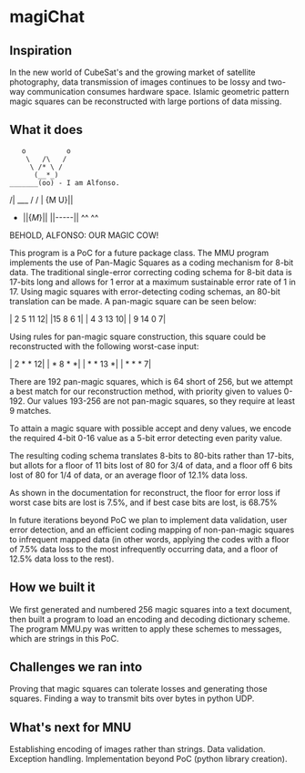 # magiChat

## Inspiration
In the new world of CubeSat's and the growing market of satellite photography, 
data transmission of images continues to be lossy and two-way communication 
consumes hardware space.  Islamic geometric pattern magic squares can be 
reconstructed with large portions of data missing.  


## What it does 
       o          o
        \   /\   /
         \ /* \ /
          (__*_)
    _______(oo) - I am Alfonso.
   /|  ___  \/
  / | {M U}||
 *  ||{_M_}||
    ||-----||
    ^^     ^^
    
BEHOLD, ALFONSO: OUR MAGIC COW!


This program is a PoC for a future package class.  The MMU program implements
the use of Pan-Magic Squares as a coding mechanism for 8-bit data.  The traditional
single-error correcting coding schema for 8-bit data is 17-bits long and allows 
for 1 error at a maximum sustainable error rate of 1 in 17.  Using magic squares
with error-detecting coding schemas, an 80-bit translation can be made.  A 
pan-magic square can be seen below:

| 2  5 11 12|
|15  8  6  1|
| 4  3 13 10|
| 9 14  0  7|

Using rules for pan-magic square construction, this square could be reconstructed
with the following worst-case input:

| 2  *  * 12|
| *  8  *  *|
| *  * 13  *|
| *  *  *  7|

There are 192 pan-magic squares, which is 64 short of 256, but we attempt a best
match for our reconstruction method, with priority given to values 0-192.  Our
values 193-256 are not pan-magic squares, so they require at least 9 matches.

To attain a magic square with possible accept and deny values, we encode the
required 4-bit 0-16 value as a 5-bit error detecting even parity value.

The resulting coding schema translates 8-bits to 80-bits rather than 17-bits, but
allots for a floor of 11 bits lost of 80 for 3/4 of data, and a floor off 6
bits lost of 80 for 1/4 of data, or an average floor of 12.1% data loss.

As shown in the documentation for reconstruct, the floor for error loss if worst
case bits are lost is 7.5%, and if best case bits are lost, is 68.75%

In future iterations beyond PoC we plan to implement data validation, user
error detection, and an efficient coding mapping of non-pan-magic squares to
infrequent mapped data (in other words, applying the codes with a floor of 7.5%
data loss to the most infrequently occurring data, and a floor of 12.5% data
loss to the rest).  

## How we built it
We first generated and numbered 256 magic squares into a text document, then
built a program to load an encoding and decoding dictionary scheme.  The 
program MMU.py was written to apply these schemes to messages, which are strings
in this PoC.  


## Challenges we ran into
Proving that magic squares can tolerate losses and generating those squares.
Finding a way to transmit bits over bytes in python UDP.


## What's next for MNU
Establishing encoding of images rather than strings.
Data validation.
Exception handling.
Implementation beyond PoC (python library creation).